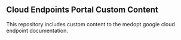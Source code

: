 ## Cloud Endpoints Portal Custom Content

This repository includes custom content to the medopt google cloud endpoint documentation.
